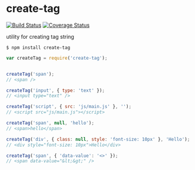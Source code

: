 # create-tag

[![Build Status](https://travis-ci.org/bencode/create-tag.svg?branch=master)](https://travis-ci.org/bencode/create-tag)
[![Coverage Status](https://coveralls.io/repos/bencode/create-tag/badge.svg)](https://coveralls.io/r/bencode/create-tag)


utility for creating tag string


```
$ npm install create-tag
```


```js
var createTag = require('create-tag');


createTag('span');
// <span />

createTag('input', { type: 'text' });
// <input type="text" />

createTag('script', { src: 'js/main.js' }, '');
// <script src="js/main.js"></script>

createTag('span', null, 'hello');
// <span>hello</span>

createTag('div', { class: null, style: 'font-size: 10px' }, 'Hello');
// <div style="font-size: 10px">Hello</div>

createTag('span', { 'data-value': '<>' });
// <span data-value="&lt;&gt;" />
```
